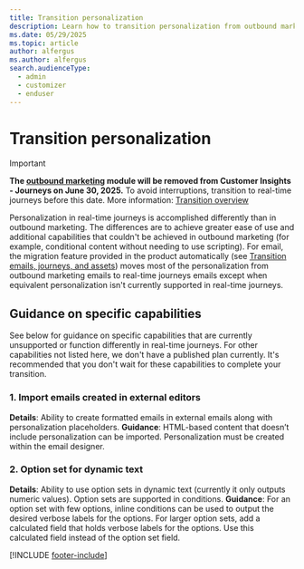 ```yaml
---
title: Transition personalization
description: Learn how to transition personalization from outbound marketing to real-time journeys in Dynamics 365 Customer Insights - Journeys.
ms.date: 05/29/2025
ms.topic: article
author: alfergus
ms.author: alfergus
search.audienceType: 
  - admin
  - customizer
  - enduser
---
```


# Transition personalization

> [!IMPORTANT]
> **The [outbound marketing](user-guide.md) module will be removed from Customer Insights - Journeys on June 30, 2025.** To avoid interruptions, transition to real-time journeys before this date. More information: [Transition overview](transition-overview.md)

Personalization in real-time journeys is accomplished differently than in outbound marketing. The differences are to achieve greater ease of use and additional capabilities that couldn't be achieved in outbound marketing (for example, conditional content without needing to use scripting). For email, the migration feature provided in the product automatically (see [Transition emails, journeys, and assets](transition-walkthrough-journeys.md)) moves most of the personalization from outbound marketing emails to real-time journeys emails except when equivalent personalization isn't currently supported in real-time journeys. 

## Guidance on specific capabilities

See below for guidance on specific capabilities that are currently unsupported or function differently in real-time journeys. For other capabilities not listed here, we don't have a published plan currently. It's recommended that you don't wait for these capabilities to complete your transition.

### 1. Import emails created in external editors

**Details**: Ability to create formatted emails in external emails along with personalization placeholders.
**Guidance**: HTML-based content that doesn’t include personalization can be imported. Personalization must be created within the email designer.

### 2. Option set for dynamic text

**Details**: Ability to use option sets in dynamic text (currently it only outputs numeric values). Option sets are supported in conditions.
**Guidance**: For an option set with few options, inline conditions can be used to output the desired verbose labels for the options. For larger option sets, add a calculated field that holds verbose labels for the options. Use this calculated field instead of the option set field.

[!INCLUDE [footer-include](./includes/footer-banner.md)]